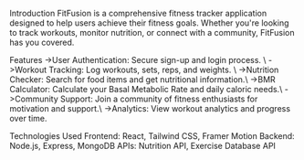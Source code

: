 Introduction
FitFusion is a comprehensive fitness tracker application designed to help users achieve their fitness goals. Whether you're looking to track workouts, monitor nutrition, or connect with a community, FitFusion has you covered.

Features
->User Authentication: Secure sign-up and login process.
\\
->Workout Tracking: Log workouts, sets, reps, and weights.
\\
->Nutrition Checker: Search for food items and get nutritional information.\\
->BMR Calculator: Calculate your Basal Metabolic Rate and daily caloric needs.\\
->Community Support: Join a community of fitness enthusiasts for motivation and support.\\
->Analytics: View workout analytics and progress over time.


Technologies Used
Frontend: React, Tailwind CSS, Framer Motion
Backend: Node.js, Express, MongoDB
APIs: Nutrition API, Exercise Database API
